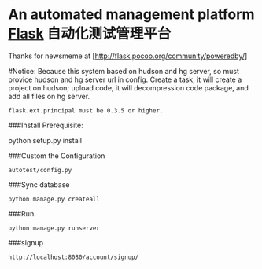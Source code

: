 An automated management platform [Flask](http://flask.pocoo.org/)
自动化测试管理平台
===================================================================

Thanks for newsmeme at [http://flask.pocoo.org/community/poweredby/]

#Notice:
	Because this system based on hudson and hg server, so must provice hudson and hg server url in config.
	Create a task, it will create a project on hudson;
	upload code, it will decompression code package, and add all files on hg server.
	
	flask.ext.principal must be 0.3.5 or higher.
 
###Install Prerequisite:

   python setup.py install
	

###Custom the Configuration
	
	autotest/config.py

###Sync database

	python manage.py createall

###Run

	python manage.py runserver

###signup

	http://localhost:8080/account/signup/





